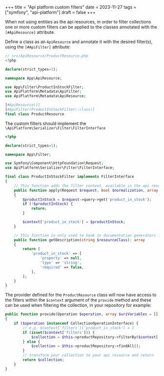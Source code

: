 +++
title = "Api platform custom filters"
date = 2023-11-27
tags = ["symfony", "api-platform"]
draft = false
+++

When not using entities as the api resources, in order to filter collections one or more custom filters can be applied to the classes annotated with the `[#ApiResource]` attribute.

<!--more-->

Define a class as an `ApiResource` and annotate it with the desired filter(s), using the `[#ApiFilter]` attribute:

```php
// src/ApiResource/ProductResource.php
<?php

declare(strict_types=1);

namespace App\ApiResource;

use App\Filter\ProductInStockFilter;
use ApiPlatform\Metadata\ApiFilter;
use ApiPlatform\Metadata\ApiResource;

[#ApiResource()]
[#ApiFilter(ProductInStockFilter::class)]
final class ProductResource
```

The custom filters should implement the `\ApiPlatform\Serializer\Filter\FilterInterface`

```php
<?php

declare(strict_types=1);

namespace App\Filter;

use Symfony\Component\HttpFoundation\Request;
use ApiPlatform\Serializer\Filter\FilterInterface;

final class ProductInStockFilter implements FilterInterface
{
    // This function adds the filter context, available in the api resource providers
    public function apply(Request $request, bool $normalization, array $attributes, array &$context): void
    {
        $productInStock = $request->query->get('product_in_stock');
        if (!$productInStock) {
            return;
        }

        $context['product_in_stock'] = $productInStock;
    }

    // This function is only used to hook in documentation generators (supported by Swagger and Hydra)
    public function getDescription(string $resourceClass): array
    {
        return [
            'product_in_stock' => [
                'property' => null,
                'type' => 'string',
                'required' => false,
            ],
        ];
    }
}
```

The provider defined for the `ProductResource` class will now have access to the filters within the `$context` argument of the `provide` method and these can be used when filtering the collection, in your repository for example:

```php
public function provide(Operation $operation, array $uriVariables = [], array $context = []): object|array|null
{
    if ($operation instanceof CollectionOperationInterface) {
        // e.g. $context['filters']['product_in_stock'] = 1
        if (isset($context['filters'])) {
            $collection = $this->productRepository->filterBy($context['filters']);
        } else {
            $collection = $this->productRepository->findAll();
        }
        // transform your collection to your api resource and return
        return $collection;
    }
}
```
